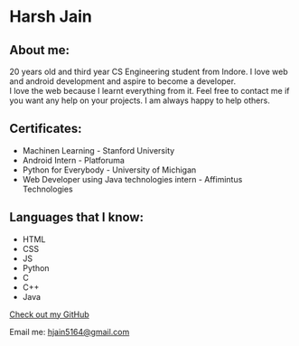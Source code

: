 # Harsh Jain

## About me:

20 years old and third year CS Engineering student from Indore. I love web and android development and aspire to become a developer.  
I love the web because I learnt everything from it. Feel free to contact me if you want any help on your projects. I am always happy to help others.

## Certificates:
- Machinen Learning - Stanford University
- Android Intern - Platforuma
- Python for Everybody - University of Michigan
- Web Developer using Java technologies intern - Affimintus Technologies


## Languages that I know:

- HTML
- CSS
- JS
- Python
- C
- C++
- Java

[Check out my GitHub](https://github.com/hjain5164)

Email me: hjain5164@gmail.com
